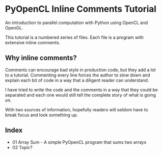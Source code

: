 # PyOpenCL Inline Comments Tutorial

An introduction to parallel computation with Python using OpenCL and OpenGL.

This tutorial is a numbered series of files.  Each file is a program with extensive inline comments.

## Why inline comments?

Comments can encourage bad style in production code, but they add a lot to a tutorial.  Commenting every line forces the author to slow down and explain each bit of code in a way that a diligent reader can understand.

I have tried to write the code and the comments in a way that they could be separated and each one would still tell the complete story of what is going on.

With two sources of information, hopefully readers will seldom have to break focus and look something up.

## Index

- 01 Array Sum - A simple PyOpenCL program that sums two arrays
- 02 Topic?